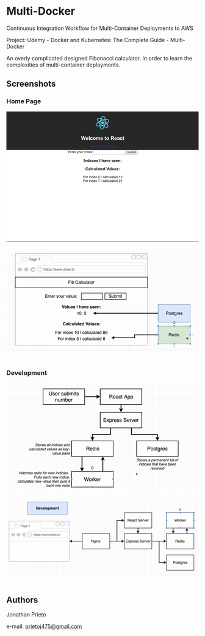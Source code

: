 # Multi-Docker
Continuous Integration Workflow for Multi-Container Deployments to AWS

Project: Udemy - Docker and Kubernetes: The Complete Guide - Multi-Docker

An overly complicated designed Fibonacci calculator.
In order to learn the complexities of multi-container deployments.
## Screenshots

### Home Page
![](https://github.com/prietoj475/multi-docker/blob/master/img/pic_1.png)
&nbsp;
![](https://github.com/prietoj475/multi-docker/blob/master/img/pic_3.png)
&nbsp;
### Development
![](https://github.com/prietoj475/multi-docker/blob/master/img/pic_2.png)
&nbsp;
![](https://github.com/prietoj475/multi-docker/blob/master/img/pic_4.png)
&nbsp;

## Authors

Jonathan Prieto 

e-mail: prietoj475@gmail.com
